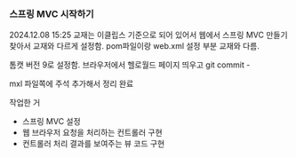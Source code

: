 ### 스프링 MVC 시작하기 

2024.12.08 15:25
교재는 이클립스 기준으로 되어 있어서
웹에서 스프링 MVC 만들기 찾아서 교재와 다르게 설정함.
pom파일이랑 web.xml 설정 부분 교재와 다름.

톰캣 버전 9로 설정함.
브라우저에서 헬로월드 페이지 띄우고 git commit - 

mxl 파일쪽에 주석 추가해서 정리 완료 


작업한 거 
 - 스프링 MVC 설정 
 - 웹 브라우저 요청을 처리하는 컨트롤러 구현 
 - 컨트롤러 처리 결과를 보여주는 뷰 코드 구현 

